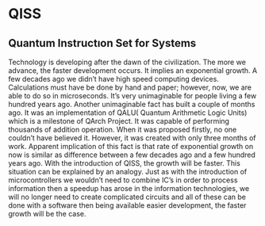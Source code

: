 # QISS
## Quantum Instructıon Set for Systems 

   Technology is developing after the dawn of the civilization. The more we advance, the faster development occurs. It implies an exponential growth. A few decades ago we didn’t have high speed computing devices. Calculations must have be done by hand and paper; however, now, we are able to do so in microseconds. It’s very unimaginable for people living a few hundred years ago. Another unimaginable fact has built a couple of months ago. It was an implementation of QALU( Quantum Arithmetic Logic Units) which is a milestone of QArch Project. It was capable of performing thousands of addition operation. When it was proposed firstly, no one couldn’t have believed it. However, it was created with only three months of work. Apparent implication of this fact is that rate of exponential growth on now is similar as difference between a few decades ago and a few hundred years ago. With the introduction of QISS, the growth will be faster. This situation can be explained by an analogy. Just as with the introduction of microcontrollers we wouldn’t need to combine IC’s in order to process information then a speedup has arose in the information technologies, we will no longer need to create complicated circuits and all of these can be done with a software then being available easier development, the faster growth will be the case.
